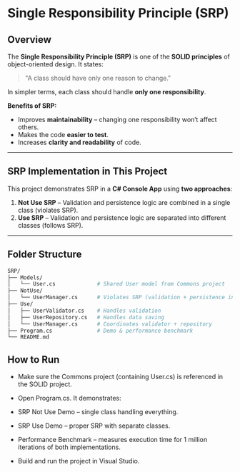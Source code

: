 ﻿# Single Responsibility Principle (SRP)

## Overview

The **Single Responsibility Principle (SRP)** is one of the **SOLID principles** of object-oriented design. It states:

> "A class should have only one reason to change."

In simpler terms, each class should handle **only one responsibility**.  

**Benefits of SRP:**

- Improves **maintainability** – changing one responsibility won’t affect others.  
- Makes the code **easier to test**.  
- Increases **clarity and readability** of code.  

---

## SRP Implementation in This Project

This project demonstrates SRP in a **C# Console App** using **two approaches**:

1. **Not Use SRP** – Validation and persistence logic are combined in a single class (violates SRP).  
2. **Use SRP** – Validation and persistence logic are separated into different classes (follows SRP).  

---

## Folder Structure

```bash
SRP/
├── Models/
│   └── User.cs             # Shared User model from Commons project
├── NotUse/
│   └── UserManager.cs      # Violates SRP (validation + persistence in one class)
├── Use/
│   ├── UserValidator.cs    # Handles validation
│   ├── UserRepository.cs   # Handles data saving
│   └── UserManager.cs      # Coordinates validator + repository
├── Program.cs              # Demo & performance benchmark
└── README.md
```

## How to Run

- Make sure the Commons project (containing User.cs) is referenced in the SOLID project.

- Open Program.cs. It demonstrates:

- SRP Not Use Demo – single class handling everything.

- SRP Use Demo – proper SRP with separate classes.

- Performance Benchmark – measures execution time for 1 million iterations of both implementations.

- Build and run the project in Visual Studio.